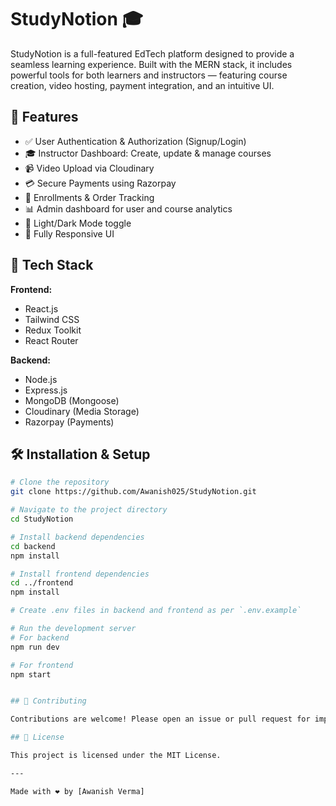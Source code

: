 # StudyNotion 🎓

StudyNotion is a full-featured EdTech platform designed to provide a seamless learning experience. Built with the MERN stack, it includes powerful tools for both learners and instructors — featuring course creation, video hosting, payment integration, and an intuitive UI.

## 🌟 Features

- ✅ User Authentication & Authorization (Signup/Login)
- 🎓 Instructor Dashboard: Create, update & manage courses
- 📹 Video Upload via Cloudinary
- 💳 Secure Payments using Razorpay
- 🧾 Enrollments & Order Tracking
- 📊 Admin dashboard for user and course analytics
- 🌙 Light/Dark Mode toggle
- 📱 Fully Responsive UI

## 🚀 Tech Stack

**Frontend:**
- React.js
- Tailwind CSS
- Redux Toolkit
- React Router

**Backend:**
- Node.js
- Express.js
- MongoDB (Mongoose)
- Cloudinary (Media Storage)
- Razorpay (Payments)

## 🛠️ Installation & Setup

```bash
# Clone the repository
git clone https://github.com/Awanish025/StudyNotion.git

# Navigate to the project directory
cd StudyNotion

# Install backend dependencies
cd backend
npm install

# Install frontend dependencies
cd ../frontend
npm install

# Create .env files in backend and frontend as per `.env.example`

# Run the development server
# For backend
npm run dev

# For frontend
npm start


## 🤝 Contributing

Contributions are welcome! Please open an issue or pull request for improvements, suggestions, or bug fixes.

## 📄 License

This project is licensed under the MIT License.

---

Made with ❤️ by [Awanish Verma]



